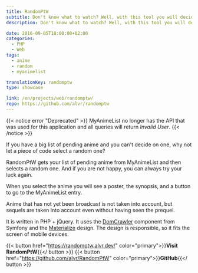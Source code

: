 ```yaml
---
title: RandomPtW
subtitle: Don't know what to watch? Well, with this tool you will decide for you
description: Don't know what to watch? Well, with this tool you will decide for you.

date: 2016-09-05T18:00:00+02:00
categories: 
  - PHP
  - Web
tags: 
  - anime
  - random
  - myanimelist

translationKey: randomptw
type: showcase

link: /en/projects/web/randomptw/
repo: https://github.com/alvr/randomptw
---
```

{{< notice error "Deprecated" >}}
MyAnimeList no longer has the API that was used for this application and all queries will return *Invalid User*.
{{< /notice >}}

If you have a big list of pending anime and you can't decide on one, why not let a piece of code select a random one?

RandomPtW gets your list of pending anime from MyAnimeList and then selects a random one. And if you are not happy, you can always try your luck again.

When you select the anime you will see a poster, the synopsis, and a button to go to the MyAnimeList entry.

Anime that has not yet been broadcast is not taken into account, but sequels are taken into account even without having seen the prequel.

It is written in PHP + jQuery. It uses the [DomCrawler](http://symfony.com/doc/current/components/dom_crawler.html) component from Symfony and the [Materialize](https://getmdl.io/) design. The design is responsible, so it fits the screen of mobile devices.

{{< button href="https://randomptw.alvr.dev/" color="primary">}}**Visit RandomPtW**{{</ button >}}
{{< button href="https://github.com/alvr/RandomPtW" color="primary">}}**GitHub**{{</ button >}}
